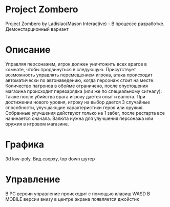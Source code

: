 # Project Zombero

Project Zombero by Ladislao(Mason Interactive) - В процессе разработке. Демонстарционный вариант

# Описание

Управляя персонажем, игрок должен уничтожить всех врагов в комнате, чтобы продвинуться в следующую. Присутствует возможность управлять перемещением игрока, атака происходит автоматически по автонаведению, когда персонаж стоит на месте. Количество патронов в обойме ограничено, после опустошения магазина происходит перезарядка (или же по специальному сигналу). Также после убийства врага игроку дается опыт и валюта.
При достижении нового уровня, игроку на выбор дается 3 случайные способности, улучшающие характеристики героя или оружия. Собранные улучшения действуют только на 1 забег, после рестарта все начинается сначала. 
Валюта нужна для улучшения персонажа или оружия в игровом магазине. 

# Графика

3d low-poly. Вид сверху, top down шутер

# Управление

В PC версии управление происходит с помощью клавиш WASD
В MOBILE версии внизу в центре экрана появляется джойстик


